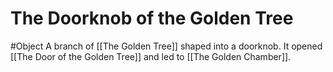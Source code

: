 # The Doorknob of the Golden Tree
#Object 
A branch of [[The Golden Tree]] shaped into a doorknob. It opened [[The Door of the Golden Tree]] and led to [[The Golden Chamber]]. 